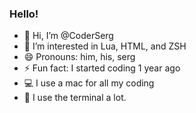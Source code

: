 ### Hello!

- 👋 Hi, I’m @CoderSerg
- 👀 I’m interested in Lua, HTML, and ZSH
- 😄 Pronouns: him, his, serg
- ⚡ Fun fact: I started coding 1 year ago
- 💻 I use a mac for all my coding
- 👾 I use the terminal a lot.
